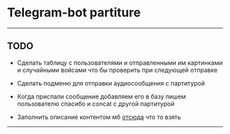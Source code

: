 # Telegram-bot partiture 
___

## TODO

-  Сделать таблицу с пользователями и отправленными им картинками и случайными войсами что бы проверить при следующей отправке

-  Сделать подменю для отправки аудиосообщения с партитурой

-  Когда прислали сообщение добавляем его в базу пишем пользователю спасибо и concat с другой партитурой 

-  Заполнить описание контентом мб [отсюда](http://socks-studio.com) что то взять 

***

